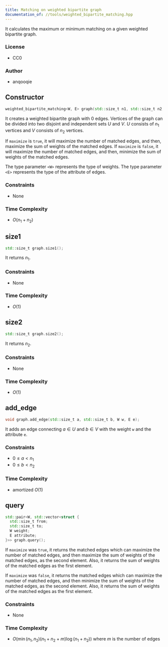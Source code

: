 ```yaml
---
title: Matching on weighted bipartite graph
documentation_of: //tools/weighted_bipartite_matching.hpp
---
```


It calculates the maximum or minimum matching on a given weighted bipartite graph.

### License
- CC0

### Author
- anqooqie

## Constructor
```cpp
weighted_bipartite_matching<W, E> graph(std::size_t n1, std::size_t n2, bool maximize);
```

It creates a weighted bipartite graph with $0$ edges.
Vertices of the graph can be divided into two disjoint and independent sets $U$ and $V$.
$U$ consists of $n_1$ vertices and $V$ consists of $n_2$ vertices.

If `maximize` is `true`, it will maximize the number of matched edges, and then, maximize the sum of weights of the matched edges.
If `maximize` is `false`, it will maximize the number of matched edges, and then, minimize the sum of weights of the matched edges.

The type parameter `<W>` represents the type of weights.
The type parameter `<E>` represents the type of the attribute of edges.

### Constraints
- None

### Time Complexity
- $O(n_1 + n_2)$

## size1
```cpp
std::size_t graph.size1();
```

It returns $n_1$.

### Constraints
- None

### Time Complexity
- $O(1)$

## size2
```cpp
std::size_t graph.size2();
```

It returns $n_2$.

### Constraints
- None

### Time Complexity
- $O(1)$

## add_edge
```cpp
void graph.add_edge(std::size_t a, std::size_t b, W w, E e);
```

It adds an edge connecting $a \in U$ and $b \in V$ with the weight `w` and the attribute `e`.

### Constraints
- $0 \leq a < n_1$
- $0 \leq b < n_2$

### Time Complexity
- amortized $O(1)$

## query
```cpp
std::pair<W, std::vector<struct {
  std::size_t from;
  std::size_t to;
  W weight;
  E attribute;
}>> graph.query();
```

If `maximize` was `true`, it returns the matched edges which can maximize the number of matched edges, and then maximize the sum of weights of the matched edges, as the second element.
Also, it returns the sum of weights of the matched edges as the first element.

If `maximize` was `false`, it returns the matched edges which can maximize the number of matched edges, and then minimize the sum of weights of the matched edges, as the second element.
Also, it returns the sum of weights of the matched edges as the first element.

### Constraints
- None

### Time Complexity
- $O(\min(n_1, n_2) (n_1 + n_2 + m) \log (n_1 + n_2))$ where $m$ is the number of edges
